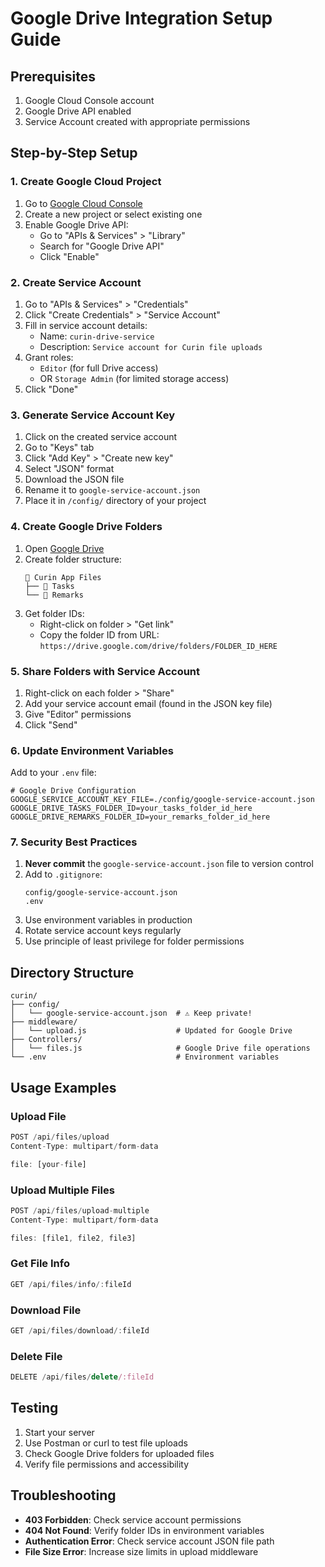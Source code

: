# Google Drive Integration Setup Guide

## Prerequisites
1. Google Cloud Console account
2. Google Drive API enabled
3. Service Account created with appropriate permissions

## Step-by-Step Setup

### 1. Create Google Cloud Project
1. Go to [Google Cloud Console](https://console.cloud.google.com/)
2. Create a new project or select existing one
3. Enable Google Drive API:
   - Go to "APIs & Services" > "Library"
   - Search for "Google Drive API"
   - Click "Enable"

### 2. Create Service Account
1. Go to "APIs & Services" > "Credentials"
2. Click "Create Credentials" > "Service Account"
3. Fill in service account details:
   - Name: `curin-drive-service`
   - Description: `Service account for Curin file uploads`
4. Grant roles:
   - `Editor` (for full Drive access)
   - OR `Storage Admin` (for limited storage access)
5. Click "Done"

### 3. Generate Service Account Key
1. Click on the created service account
2. Go to "Keys" tab
3. Click "Add Key" > "Create new key"
4. Select "JSON" format
5. Download the JSON file
6. Rename it to `google-service-account.json`
7. Place it in `/config/` directory of your project

### 4. Create Google Drive Folders
1. Open [Google Drive](https://drive.google.com/)
2. Create folder structure:
   ```
   📁 Curin App Files
   ├── 📁 Tasks
   └── 📁 Remarks
   ```
3. Get folder IDs:
   - Right-click on folder > "Get link"
   - Copy the folder ID from URL: `https://drive.google.com/drive/folders/FOLDER_ID_HERE`

### 5. Share Folders with Service Account
1. Right-click on each folder > "Share"
2. Add your service account email (found in the JSON key file)
3. Give "Editor" permissions
4. Click "Send"

### 6. Update Environment Variables
Add to your `.env` file:
```env
# Google Drive Configuration
GOOGLE_SERVICE_ACCOUNT_KEY_FILE=./config/google-service-account.json
GOOGLE_DRIVE_TASKS_FOLDER_ID=your_tasks_folder_id_here
GOOGLE_DRIVE_REMARKS_FOLDER_ID=your_remarks_folder_id_here
```

### 7. Security Best Practices
1. **Never commit** the `google-service-account.json` file to version control
2. Add to `.gitignore`:
   ```
   config/google-service-account.json
   .env
   ```
3. Use environment variables in production
4. Rotate service account keys regularly
5. Use principle of least privilege for folder permissions

## Directory Structure
```
curin/
├── config/
│   └── google-service-account.json  # ⚠️ Keep private!
├── middleware/
│   └── upload.js                    # Updated for Google Drive
├── Controllers/
│   └── files.js                     # Google Drive file operations
└── .env                             # Environment variables
```

## Usage Examples

### Upload File
```javascript
POST /api/files/upload
Content-Type: multipart/form-data

file: [your-file]
```

### Upload Multiple Files
```javascript
POST /api/files/upload-multiple
Content-Type: multipart/form-data

files: [file1, file2, file3]
```

### Get File Info
```javascript
GET /api/files/info/:fileId
```

### Download File
```javascript
GET /api/files/download/:fileId
```

### Delete File
```javascript
DELETE /api/files/delete/:fileId
```

## Testing
1. Start your server
2. Use Postman or curl to test file uploads
3. Check Google Drive folders for uploaded files
4. Verify file permissions and accessibility

## Troubleshooting
- **403 Forbidden**: Check service account permissions
- **404 Not Found**: Verify folder IDs in environment variables
- **Authentication Error**: Check service account JSON file path
- **File Size Error**: Increase size limits in upload middleware
